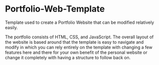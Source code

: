 # Portfolio-Web-Template
Template used to create a Portfolio Website that can be modified relatively easily. 

The portfolio consists of HTML, CSS, and JavaScript. The overall layout of the website is based around that the template is easy to navigate and modify in which you can rely entirely on the template with changing a few features here and there for your own benefit of the personal website or change it completely with having a structure to follow back on. 
